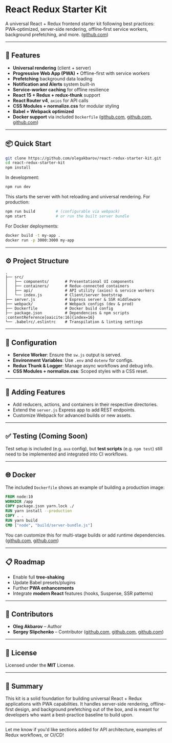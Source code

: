 # React Redux Starter Kit

A universal React + Redux frontend starter kit following best practices: PWA‑optimized, server‑side rendering, offline‑first service workers, background prefetching, and more. ([github.com][1])

---

## 🚀 Features

* **Universal rendering** (client + server)
* **Progressive Web App (PWA)** • Offline-first with service workers
* **Prefetching** background data loading
* **Notification and Alerts** system built-in
* **Service-worker caching** for offline resilience
* **React 15 + Redux + redux-thunk** support
* **React Router v4**, `axios` for API calls
* **CSS Modules + normalize.css** for modular styling
* **Babel + Webpack optimized**
* **Docker support** via included `Dockerfile` ([github.com][1], [github.com][2], [github.com][3])

---

## 📦 Quick Start

```bash
git clone https://github.com/olegakbarov/react-redux-starter-kit.git
cd react-redux-starter-kit
npm install
```

In development:

```bash
npm run dev
```

This starts the server with hot reloading and universal rendering.
For production:

```bash
npm run build         # (configurable via webpack)
npm start             # or run the built server bundle
```

For Docker deployments:

```bash
docker build -t my-app .
docker run -p 3000:3000 my-app
```

---

## ⚙️ Project Structure

```
.
├── src/
│   ├── components/       # Presentational UI components
│   ├── containers/       # Redux-connected containers
│   ├── api/              # API utility (axios) & service workers
│   └── index.js          # Client‍/‍server bootstrap
├── server.js             # Express server & SSR middleware
├── webpack/              # Webpack configs (dev & prod)
├── Dockerfile            # Docker build config
├── package.json          # Dependencies & npm scripts :contentReference[oaicite:16]{index=16}
└── .babelrc/.eslintrc    # Transpilation & linting settings
```

---

## 🔧 Configuration

* **Service Worker**: Ensure the `sw.js` output is served.
* **Environment Variables**: Use `.env` and `dotenv` for configs.
* **Redux Thunk & Logger**: Manage async workflows and debug info.
* **CSS Modules + normalize.css**: Scoped styles with a CSS reset.

---

## 🧩 Adding Features

* Add reducers, actions, and containers in their respective directories.
* Extend the `server.js` Express app to add REST endpoints.
* Customize Webpack for advanced builds or new assets.

---

## ✅ Testing (Coming Soon)

Test setup is included (e.g. `ava` config), but **test scripts** (e.g. `npm test`) still need to be implemented and integrated into CI workflows.

---

## 🌐 Docker

The included `Dockerfile` shows an example of building a production image:

```Dockerfile
FROM node:10
WORKDIR /app
COPY package.json yarn.lock ./
RUN yarn install --production
COPY . .
RUN yarn build
CMD ["node", "build/server-bundle.js"]
```

You can customize this for multi-stage builds or add runtime dependencies. ([github.com][1], [github.com][2])

---

## 📋 Roadmap

* Enable full **tree-shaking**
* Update Babel presets/plugins
* Further **PWA enhancements**
* Integrate **modern React** features (hooks, Suspense, SSR patterns)

---

## 👥 Contributors

* **Oleg Akbarov** – Author
* **Sergey Slipchenko** – Contributor ([github.com][2], [github.com][1], [github.com][4])

---

## 📄 License

Licensed under the **MIT** License.&#x20;

---

## 🧠 Summary

This kit is a solid foundation for building universal React + Redux applications with PWA capabilities. It handles server-side rendering, offline-first design, and background prefetching out of the box, and is meant for developers who want a best-practice baseline to build upon.

---

Let me know if you'd like sections added for API architecture, examples of Redux workflows, or CI/CD!

[1]: https://github.com/olegakbarov/react-redux-starter-kit?utm_source=chatgpt.com "olegakbarov/react-redux-starter-kit - GitHub"
[2]: https://github.com/olegakbarov/react-redux-starter-kit/blob/master/package.json?utm_source=chatgpt.com "package.json - olegakbarov/react-redux-starter-kit - GitHub"
[3]: https://github.com/cloudmu/react-redux-starter-kit?utm_source=chatgpt.com "cloudmu/react-redux-starter-kit - GitHub"
[4]: https://github.com/dvdzkwsk/react-redux-starter-kit?utm_source=chatgpt.com "dvdzkwsk/react-redux-starter-kit - GitHub"
